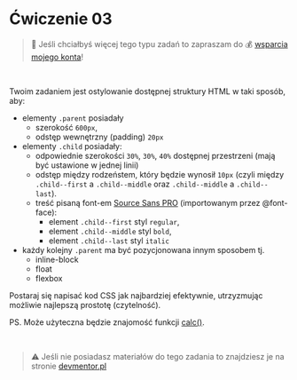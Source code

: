 # Ćwiczenie 03

> :loudspeaker: Jeśli chciałbyś więcej tego typu zadań to zapraszam do :moneybag: [wsparcia mojego konta](https://github.com/sponsors/devmentor-pl)!

&nbsp;

Twoim zadaniem jest ostylowanie dostępnej struktury HTML w taki sposób, aby:

- elementy `.parent` posiadały
    - szerokość `600px`,
    - odstęp wewnętrzny (padding) `20px`
- elementy `.child` posiadały:
    - odpowiednie szerokości `30%`, `30%`, `40%` dostępnej przestrzeni (mają być ustawione w jednej linii)
    - odstęp między rodzeństem, który będzie wynosił `10px` (czyli między `.child--first` a `.child--middle` oraz `.child--middle` a `.child--last`).
    - treść pisaną font-em [Source Sans PRO](https://www.fontsquirrel.com/fonts/source-sans-pro) (importowanym przez @font-face):
        - element `.child--first` styl `regular`,
        - element `.child--middle` styl `bold`,
        - element `.child--last` styl `italic`
- każdy kolejny `.parent` ma być pozycjonowana innym sposobem tj.
    - inline-block
    - float
    - flexbox

Postaraj się napisać kod CSS jak najbardziej efektywnie, utrzyzmując możliwie najlepszą prostotę (czytelność).


PS. Może użyteczna będzie znajomość funkcji [calc()](https://www.w3schools.com/cssref/func_calc.asp).


&nbsp;

> :warning: Jeśli nie posiadasz materiałów do tego zadania to znajdziesz je na stronie [devmentor.pl](https://devmentor.pl/p/html-and-css-basics/)
